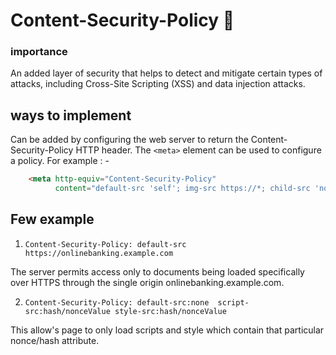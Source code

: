 # Content-Security-Policy 📕

### importance
  An added layer of security that helps to detect and mitigate certain types of attacks,
  including Cross-Site Scripting (XSS) and data injection attacks.

## ways to implement     
  Can be added by configuring the web server to return the Content-Security-Policy HTTP header.
  The `<meta>` element can be used to configure a policy. For example : -

  ```html
      <meta http-equiv="Content-Security-Policy"
            content="default-src 'self'; img-src https://*; child-src 'none';" />
  ```
                            
## Few example               
  1. `Content-Security-Policy: default-src https://onlinebanking.example.com`
  
  The server permits access only to documents being loaded specifically over HTTPS through the
  single origin onlinebanking.example.com.

  2. `Content-Security-Policy: default-src:none  script-src:hash/nonceValue style-src:hash/nonceValue`
  
  This allow's page to only load scripts and style which contain that particular nonce/hash attribute.


                        

